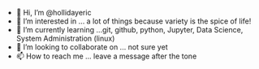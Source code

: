 - 👋 Hi, I’m @hollidayeric
- 👀 I’m interested in ... a lot of things because variety is the spice of life!
- 🌱 I’m currently learning ...git, github, python, Jupyter, Data Science, System Administration (linux)
- 💞️ I’m looking to collaborate on ... not sure yet
- 📫 How to reach me ... leave a message after the tone

<!---
hollidayeric/hollidayeric is a ✨ special ✨ repository because its `README.md` (this file) appears on your GitHub profile.
You can click the Preview link to take a look at your changes.
--->
